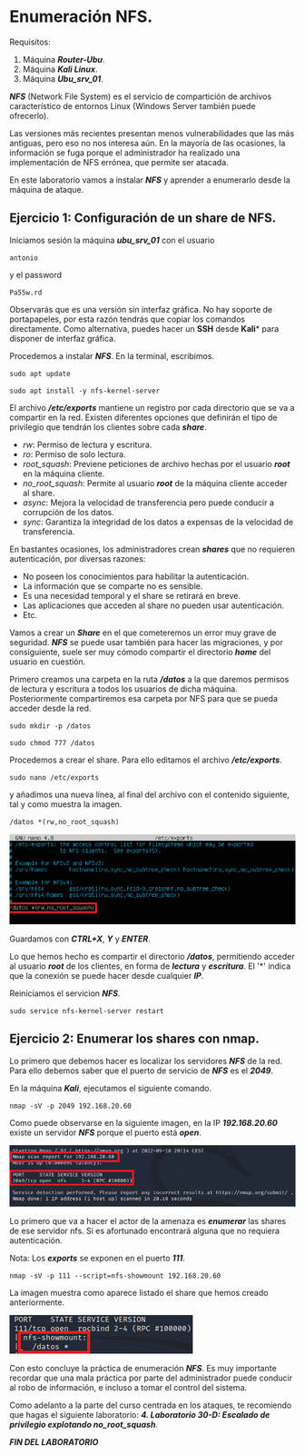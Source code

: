# Enumeración NFS.

Requisitos:
1. Máquina ***Router-Ubu***.
2. Máquina ***Kali Linux***.
3. Máquina ***Ubu_srv_01***.


***NFS*** (Network File System) es el servicio de compartición de archivos característico de entornos Linux (Windows Server también puede ofrecerlo).

Las versiones más recientes presentan menos vulnerabilidades que las más antiguas, pero eso no nos interesa aún. En la mayoría de las ocasiones, la información se fuga porque el administrador ha realizado una implementación de NFS errónea, que permite ser atacada.

En este laboratorio vamos a instalar ***NFS*** y aprender a enumerarlo desde la máquina de ataque.

## Ejercicio 1: Configuración de un share de NFS.

Iniciamos sesión la máquina ***ubu_srv_01*** con el usuario
```
antonio
```

y el password
```
Pa55w.rd
```

Observarás que es una versión sin interfaz gráfica. No hay soporte de portapapeles, por esta razón tendrás que copiar los comandos directamente. Como alternativa, puedes hacer un **SSH** desde **Kali*** para disponer de interfaz gráfica.

Procedemos a instalar ***NFS***. En la terminal, escribimos.
```
sudo apt update
```

```
sudo apt install -y nfs-kernel-server
```

El archivo ***/etc/exports*** mantiene un registro por cada directorio que se va a compartir en la red. Existen diferentes opciones que definirán el tipo de privilegio que tendrán los clientes sobre cada ***share***.

* *rw*: Permiso de lectura y escritura.
* *ro*: Permiso de solo lectura.
* *root_squash*: Previene peticiones de archivo hechas por el usuario ***root*** en la máquina cliente.
* *no_root_squash*: Permite al usuario ***root*** de la máquina cliente acceder al share.
* *async*: Mejora la velocidad de transferencia pero puede conducir a corrupción de los datos.
* *sync*: Garantiza la integridad de los datos a expensas de la velocidad de transferencia.

En bastantes ocasiones, los administradores crean ***shares*** que no requieren autenticación, por diversas razones:

* No poseen los conocimientos para habilitar la autenticación.
* La información que se comparte no es sensible.
* Es una necesidad temporal y el share se retirará en breve.
* Las aplicaciones que acceden al share no pueden usar autenticación.
* Etc.

Vamos a crear un ***Share*** en el que cometeremos un error muy grave de seguridad. ***NFS*** se puede usar también para hacer las migraciones, y por consiguiente, suele ser muy cómodo compartir el directorio ***home*** del usuario en cuestión.

Primero creamos una carpeta en la ruta ***/datos*** a la que daremos permisos de lectura y escritura a todos los usuarios de dicha máquina. Posteriormente compartiremos esa carpeta por NFS para que se pueda acceder desde la red.
```
sudo mkdir -p /datos
```
```
sudo chmod 777 /datos
```

Procedemos a crear el share. Para ello editamos el archivo ***/etc/exports***.
```
sudo nano /etc/exports
```

y añadimos una nueva línea, al final del archivo con el contenido siguiente, tal y como muestra la imagen.
```
/datos *(rw,no_root_squash)
``` 

![Crear share](../img/lab-04-D/202209101205.png)

Guardamos con ***CTRL+X***, ***Y*** y ***ENTER***.

Lo que hemos hecho es compartir el directorio ***/datos***, permitiendo acceder al usuario ***root*** de los clientes, en forma de ***lectura*** y ***escritura***. El '*' indica que la conexión se puede hacer desde cualquier ***IP***.

Reiniciamos el servicion ***NFS***.
```
sudo service nfs-kernel-server restart
```

## Ejercicio 2: Enumerar los shares con nmap.

Lo primero que debemos hacer es localizar los servidores ***NFS*** de la red. Para ello debemos saber que el puerto de servicio de ***NFS*** es el ***2049***.

En la máquina ***Kali***, ejecutamos el siguiente comando.
```
nmap -sV -p 2049 192.168.20.60
```

Como puede observarse en la siguiente imagen, en la IP ***192.168.20.60*** existe un servidor ***NFS*** porque el puerto está ***open***.

![NFS open](../img/lab-04-D/202209101359.png)

Lo primero que va a hacer el actor de la amenaza es ***enumerar*** las shares de ese servidor nfs. Si es afortunado encontrará alguna que no requiera autenticación.

Nota: Los ***exports*** se exponen en el puerto ***111***.
```
nmap -sV -p 111 --script=nfs-showmount 192.168.20.60
```

La imagen muestra como aparece listado el share que hemos creado anteriormente.

![NFS Share](../img/lab-04-D/202209101503.png)

Con esto concluye la práctica de enumeración ***NFS***. Es muy importante recordar que una mala práctica por parte del administrador puede conducir al robo de información, e incluso a tomar el control del sistema.

Como adelanto a la parte del curso centrada en los ataques, te recomiendo que hagas el siguiente laboratorio: ***4. Laboratorio 30-D:  Escalado de privilegio explotando no_root_squash***.

***FIN DEL LABORATORIO***